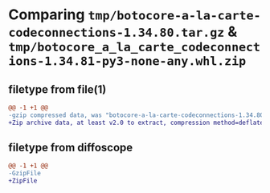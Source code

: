 # Comparing `tmp/botocore-a-la-carte-codeconnections-1.34.80.tar.gz` & `tmp/botocore_a_la_carte_codeconnections-1.34.81-py3-none-any.whl.zip`

## filetype from file(1)

```diff
@@ -1 +1 @@
-gzip compressed data, was "botocore-a-la-carte-codeconnections-1.34.80.tar", last modified: Tue Apr  9 01:00:37 2024, max compression
+Zip archive data, at least v2.0 to extract, compression method=deflate
```

## filetype from diffoscope

```diff
@@ -1 +1 @@
-GzipFile
+ZipFile
```

